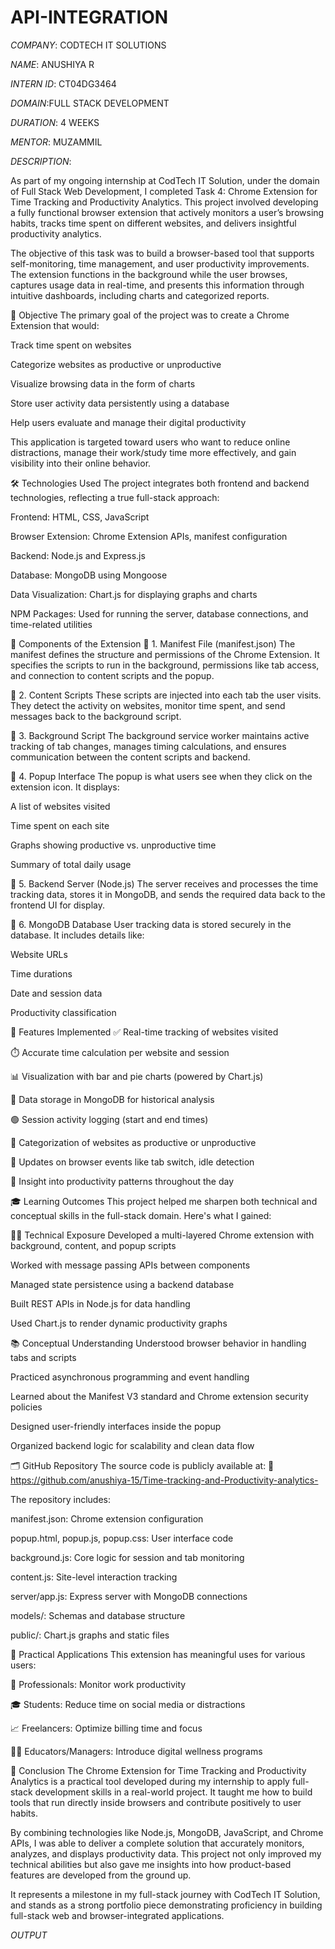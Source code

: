 # API-INTEGRATION 

*COMPANY*: CODTECH IT SOLUTIONS

*NAME*: ANUSHIYA R

*INTERN ID*: CT04DG3464

*DOMAIN*:FULL STACK DEVELOPMENT

*DURATION*: 4 WEEKS

*MENTOR*: MUZAMMIL

*DESCRIPTION*:



As part of my ongoing internship at CodTech IT Solution, under the domain of Full Stack Web Development, I completed Task 4: Chrome Extension for Time Tracking and Productivity Analytics. This project involved developing a fully functional browser extension that actively monitors a user’s browsing habits, tracks time spent on different websites, and delivers insightful productivity analytics.

The objective of this task was to build a browser-based tool that supports self-monitoring, time management, and user productivity improvements. The extension functions in the background while the user browses, captures usage data in real-time, and presents this information through intuitive dashboards, including charts and categorized reports.

🎯 Objective
The primary goal of the project was to create a Chrome Extension that would:

Track time spent on websites

Categorize websites as productive or unproductive

Visualize browsing data in the form of charts

Store user activity data persistently using a database

Help users evaluate and manage their digital productivity

This application is targeted toward users who want to reduce online distractions, manage their work/study time more effectively, and gain visibility into their online behavior.

🛠️ Technologies Used
The project integrates both frontend and backend technologies, reflecting a true full-stack approach:

Frontend: HTML, CSS, JavaScript

Browser Extension: Chrome Extension APIs, manifest configuration

Backend: Node.js and Express.js

Database: MongoDB using Mongoose

Data Visualization: Chart.js for displaying graphs and charts

NPM Packages: Used for running the server, database connections, and time-related utilities

🧩 Components of the Extension
🔹 1. Manifest File (manifest.json)
The manifest defines the structure and permissions of the Chrome Extension. It specifies the scripts to run in the background, permissions like tab access, and connection to content scripts and the popup.

🔹 2. Content Scripts
These scripts are injected into each tab the user visits. They detect the activity on websites, monitor time spent, and send messages back to the background script.

🔹 3. Background Script
The background service worker maintains active tracking of tab changes, manages timing calculations, and ensures communication between the content scripts and backend.

🔹 4. Popup Interface
The popup is what users see when they click on the extension icon. It displays:

A list of websites visited

Time spent on each site

Graphs showing productive vs. unproductive time

Summary of total daily usage

🔹 5. Backend Server (Node.js)
The server receives and processes the time tracking data, stores it in MongoDB, and sends the required data back to the frontend UI for display.

🔹 6. MongoDB Database
User tracking data is stored securely in the database. It includes details like:

Website URLs

Time durations

Date and session data

Productivity classification

💼 Features Implemented
✅ Real-time tracking of websites visited

⏱️ Accurate time calculation per website and session

📊 Visualization with bar and pie charts (powered by Chart.js)

📁 Data storage in MongoDB for historical analysis

🟢 Session activity logging (start and end times)

🚫 Categorization of websites as productive or unproductive

🔄 Updates on browser events like tab switch, idle detection

🧠 Insight into productivity patterns throughout the day

🎓 Learning Outcomes
This project helped me sharpen both technical and conceptual skills in the full-stack domain. Here's what I gained:

🧑‍💻 Technical Exposure
Developed a multi-layered Chrome extension with background, content, and popup scripts

Worked with message passing APIs between components

Managed state persistence using a backend database

Built REST APIs in Node.js for data handling

Used Chart.js to render dynamic productivity graphs

📚 Conceptual Understanding
Understood browser behavior in handling tabs and scripts

Practiced asynchronous programming and event handling

Learned about the Manifest V3 standard and Chrome extension security policies

Designed user-friendly interfaces inside the popup

Organized backend logic for scalability and clean data flow

🗂️ GitHub Repository
The source code is publicly available at:
🔗 https://github.com/anushiya-15/Time-tracking-and-Productivity-analytics-

The repository includes:

manifest.json: Chrome extension configuration

popup.html, popup.js, popup.css: User interface code

background.js: Core logic for session and tab monitoring

content.js: Site-level interaction tracking

server/app.js: Express server with MongoDB connections

models/: Schemas and database structure

public/: Chart.js graphs and static files

🧠 Practical Applications
This extension has meaningful uses for various users:

💼 Professionals: Monitor work productivity

🎓 Students: Reduce time on social media or distractions

📈 Freelancers: Optimize billing time and focus

👨‍🏫 Educators/Managers: Introduce digital wellness programs

📌 Conclusion
The Chrome Extension for Time Tracking and Productivity Analytics is a practical tool developed during my internship to apply full-stack development skills in a real-world project. It taught me how to build tools that run directly inside browsers and contribute positively to user habits.

By combining technologies like Node.js, MongoDB, JavaScript, and Chrome APIs, I was able to deliver a complete solution that accurately monitors, analyzes, and displays productivity data. This project not only improved my technical abilities but also gave me insights into how product-based features are developed from the ground up.

It represents a milestone in my full-stack journey with CodTech IT Solution, and stands as a strong portfolio piece demonstrating proficiency in building full-stack web and browser-integrated applications.


*OUTPUT*


